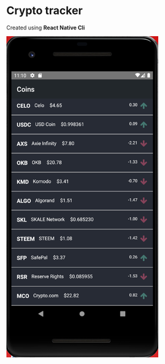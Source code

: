 # Crypto tracker 
Created using **React Native Cli**

![Screen](https://github.com/santiago120600/crypto-tracker/blob/main/screen.png)
